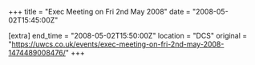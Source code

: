 +++
title = "Exec Meeting on Fri 2nd May 2008"
date = "2008-05-02T15:45:00Z"

[extra]
end_time = "2008-05-02T15:50:00Z"
location = "DCS"
original = "https://uwcs.co.uk/events/exec-meeting-on-fri-2nd-may-2008-1474489008476/"
+++



